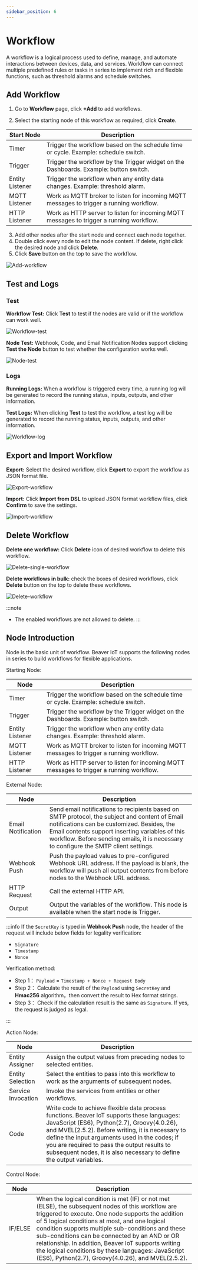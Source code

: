 ```yaml
---
sidebar_position: 6
---
```


# Workflow
A workflow is a logical process used to define, manage, and automate interactions between devices, data, and services. Workflow can connect multiple predefined rules or tasks in series to implement rich and flexible functions, such as threshold alarms and schedule switches.



## Add Workflow

1. Go to **Workflow** page, click **+Add** to add workflows.

2. Select the starting node of this workflow as required, click **Create**.

| Start Node      | Description                                                  |
| --------------- | ------------------------------------------------------------ |
| Timer           | Trigger the workflow based on the schedule time or cycle. Example: schedule switch. |
| Trigger         | Trigger the workflow by the Trigger widget on the Dashboards. Example: button switch. |
| Entity Listener | Trigger the workflow when any entity data changes. Example: threshold alarm. |
| MQTT Listener   | Work as MQTT broker to listen for incoming MQTT messages to trigger a running workflow. |
| HTTP Listener   | Work as HTTP server to listen for incoming MQTT messages to trigger a running workflow. |

3. Add other nodes after the start node and connect each node together. 
4. Double click every node to edit the node content. If delete, right click the desired node and click **Delete**.
5. Click **Save** button on the top to save the workflow.

![Add-workflow](/img/add-workflow.png)



## Test and Logs

### Test

**Workflow Test:** Click **Test** to test if the nodes are valid or if the workflow can work well.

![Workflow-test](/img/workflow-test.png)

**Node Test:** Webhook, Code, and Email Notification Nodes support clicking **Test the Node** button to test whether the configuration works well. 

![Node-test](/img/node-test.png)



### Logs

**Running Logs:** When a workflow is triggered every time, a running log will be generated to record the running status, inputs, outputs, and other information.

**Test Logs:** When clicking **Test** to test the workflow, a test log will be generated to record the running status, inputs, outputs, and other information.

![Workflow-log](/img/workflow-log.png)



## Export and Import Workflow

**Export:** Select the desired workflow, click **Export** to export the workflow as JSON format file.

![Export-workflow](/img/export-workflow.png)

**Import:** Click **Import from DSL** to upload JSON format workflow files, click **Confirm** to save the settings.

![Import-workflow](/img/import-workflow.png)



## Delete Workflow

**Delete one workflow:** Click **Delete** icon of desired workflow to delete this workflow.

![Delete-single-workflow](/img/delete-single-workflow.png)

**Delete workflows in bulk:** check the boxes of desired workflows, click **Delete** button on the top to delete these workflows. 

![Delete-workflow](/img/delete-workflow.png)

:::note

- The enabled workflows are not allowed to delete.
  :::


## Node Introduction

Node is the basic unit of workflow. Beaver IoT supports the following nodes in series to build workflows for flexible applications.

Starting Node:

| Node            | Description                                                  |
| --------------- | ------------------------------------------------------------ |
| Timer           | Trigger the workflow based on the schedule time or cycle. Example: schedule switch. |
| Trigger         | Trigger the workflow by the Trigger widget on the Dashboards. Example: button switch. |
| Entity Listener | Trigger the workflow when any entity data changes. Example: threshold alarm. |
| MQTT Listener   | Work as MQTT broker to listen for incoming MQTT messages to trigger a running workflow. |
| HTTP Listener   | Work as HTTP server to listen for incoming MQTT messages to trigger a running workflow. |

External Node:

| Node               | Description                                                  |
| ------------------ | ------------------------------------------------------------ |
| Email Notification | Send email notifications to recipients based on SMTP protocol, the subject and content of Email notifications can be customized. Besides, the Email contents support inserting variables of this workflow. Before sending emails, it is necessary to configure the SMTP client settings. |
| Webhook Push       | Push the payload values to pre-configured Webhook URL address. If the payload is blank, the workflow will push all output contents from before nodes to the Webhook URL address. |
| HTTP Request       | Call the external HTTP API.                                  |
| Output             | Output the variables of the workflow. This node is available when the start node is Trigger. |

:::info
If the `SecretKey` is typed in  <b>Webhook Push</b> node, the header of the request will include below fields for legality verification:

* `Signature`
* `Timestamp`
* `Nonce`

Verification method: 

* Step 1： `Payload` = ```Timestamp + Nonce + Request Body```
* Step 2： Calculate the result of the `Payload` using `SecretKey` and **Hmac256** algorithm，then convert the result to Hex format strings.
* Step 3： Check if the calculation result is the same as `Signature`. If yes, the request is judged as legal.

:::

Action Node:

| Node               | Description                                                  |
| ------------------ | ------------------------------------------------------------ |
| Entity Assigner    | Assign the output values from preceding nodes to selected entities. |
| Entity Selection   | Select the entities to pass into this workflow to work as the arguments of subsequent nodes. |
| Service Invocation | Invoke the services from entities or other workflows.        |
| Code               | Write code to achieve flexible data process functions. Beaver IoT supports these languages: JavaScript (ES6), Python(2.7), Groovy(4.0.26), and MVEL(2.5.2). Before writing, it is necessary to define the input arguments used in the codes; if you are required to pass the output results to subsequent nodes, it is also necessary to define the output variables. |

Control Node:

| Node    | Description                                                  |
| ------- | ------------------------------------------------------------ |
| IF/ELSE | When the logical condition is met (IF) or not met (ELSE), the subsequent nodes of this workflow are triggered to execute. One node supports the addition of 5 logical conditions at most, and one logical condition supports multiple sub-conditions and these sub-conditions can be connected by an AND or OR relationship. In addition, Beaver IoT supports writing the logical conditions by these languages: JavaScript (ES6), Python(2.7), Groovy(4.0.26), and MVEL(2.5.2). |


